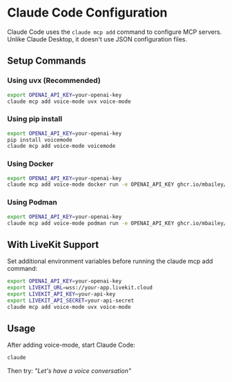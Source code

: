 # Claude Code Configuration

Claude Code uses the `claude mcp add` command to configure MCP servers. Unlike Claude Desktop, it doesn't use JSON configuration files.

## Setup Commands

### Using uvx (Recommended)

```bash
export OPENAI_API_KEY=your-openai-key
claude mcp add voice-mode uvx voice-mode
```

### Using pip install

```bash
export OPENAI_API_KEY=your-openai-key
pip install voicemode
claude mcp add voice-mode voicemode
```

### Using Docker

```bash
export OPENAI_API_KEY=your-openai-key
claude mcp add voice-mode docker run -e OPENAI_API_KEY ghcr.io/mbailey/voicemode:latest
```

### Using Podman

```bash
export OPENAI_API_KEY=your-openai-key
claude mcp add voice-mode podman run -e OPENAI_API_KEY ghcr.io/mbailey/voicemode:latest
```

## With LiveKit Support

Set additional environment variables before running the claude mcp add command:

```bash
export OPENAI_API_KEY=your-openai-key
export LIVEKIT_URL=wss://your-app.livekit.cloud
export LIVEKIT_API_KEY=your-api-key
export LIVEKIT_API_SECRET=your-api-secret
claude mcp add voice-mode uvx voice-mode
```

## Usage

After adding voice-mode, start Claude Code:

```bash
claude
```

Then try: *"Let's have a voice conversation"*